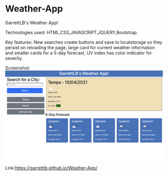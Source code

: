 # Weather-App

GarrettLB's Weather App!

Technologies used: HTML,CSS,JAVASCRIPT,JQUERY,Bootstrap.

Key features: New searches create buttons and save to localstorage so they persist on reloading the page, large card for current weather information and smaller cards for a 5-day forecast, UV index has color indicator for severity.

Screenshot:
<img src="./assets/images/Screen Shot 2021-10-04 at 4.52.00 PM.png">

Link:https://garrettlb.github.io/Weather-App/
